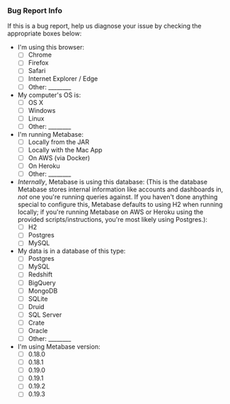 

### Bug Report Info

If this is a bug report, help us diagnose your issue by checking the appropriate boxes below:

*  I'm using this browser:
   - [ ] Chrome
   - [ ] Firefox
   - [ ] Safari
   - [ ] Internet Explorer / Edge
   - [ ] Other: ________
*  My computer's OS is:
   - [ ] OS X
   - [ ] Windows
   - [ ] Linux
   - [ ] Other: ________
*  I'm running Metabase:
   - [ ] Locally from the JAR
   - [ ] Locally with the Mac App
   - [ ] On AWS (via Docker)
   - [ ] On Heroku
   - [ ] Other: ________
* *Internally*, Metabase is using this database: (This is the database Metabase stores internal information like accounts and dashboards in, *not* one you're running queries against. If you haven't done anything special to configure this, Metabase defaults to using H2 when running locally; if you're running Metabase on AWS or Heroku using the provided scripts/instructions, you're most likely using Postgres.):
   - [ ] H2
   - [ ] Postgres
   - [ ] MySQL
*  My data is in a database of this type:
   - [ ] Postgres
   - [ ] MySQL
   - [ ] Redshift
   - [ ] BigQuery
   - [ ] MongoDB
   - [ ] SQLite
   - [ ] Druid
   - [ ] SQL Server
   - [ ] Crate
   - [ ] Oracle
   - [ ] Other: ________
*  I'm using Metabase version:
   - [ ] 0.18.0
   - [ ] 0.18.1
   - [ ] 0.19.0
   - [ ] 0.19.1
   - [ ] 0.19.2
   - [ ] 0.19.3
